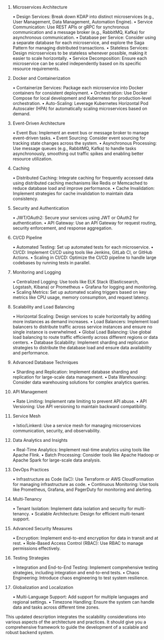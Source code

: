 
1. Microservices Architecture

	•	Design Services: Break down KDAP into distinct microservices (e.g., User Management, Data Management, Automation Engine).
	•	Service Communication: Use REST APIs or gRPC for synchronous communication and a message broker (e.g., RabbitMQ, Kafka) for asynchronous communication.
	•	Database per Service: Consider using a separate database for each microservice, and explore the Saga Pattern for managing distributed transactions.
	•	Stateless Services: Design microservices to be stateless whenever possible, making it easier to scale horizontally.
	•	Service Decomposition: Ensure each microservice can be scaled independently based on its specific resource requirements.

2. Docker and Containerization

	•	Containerize Services: Package each microservice into Docker containers for consistent deployment.
	•	Orchestration: Use Docker Compose for local development and Kubernetes for production-level orchestration.
	•	Auto-Scaling: Leverage Kubernetes Horizontal Pod Autoscaler (HPA) for automatically scaling microservices based on demand.

3. Event-Driven Architecture

	•	Event Bus: Implement an event bus or message broker to manage event-driven tasks.
	•	Event Sourcing: Consider event sourcing for tracking state changes across the system.
	•	Asynchronous Processing: Use message queues (e.g., RabbitMQ, Kafka) to handle tasks asynchronously, smoothing out traffic spikes and enabling better resource utilization.

4. Caching

	•	Distributed Caching: Integrate caching for frequently accessed data using distributed caching mechanisms like Redis or Memcached to reduce database load and improve performance.
	•	Cache Invalidation: Implement strategies for cache invalidation to maintain data consistency.

5. Security and Authentication

	•	JWT/OAuth2: Secure your services using JWT or OAuth2 for authentication.
	•	API Gateway: Use an API Gateway for request routing, security enforcement, and response aggregation.

6. CI/CD Pipeline

	•	Automated Testing: Set up automated tests for each microservice.
	•	CI/CD: Implement CI/CD using tools like Jenkins, GitLab CI, or GitHub Actions.
	•	Scaling in CI/CD: Optimize the CI/CD pipeline to handle large codebases by running tests in parallel.

7. Monitoring and Logging

	•	Centralized Logging: Use tools like ELK Stack (Elasticsearch, Logstash, Kibana) or Prometheus + Grafana for logging and monitoring.
	•	Scaling Metrics: Set up automated scaling triggers based on key metrics like CPU usage, memory consumption, and request latency.

8. Scalability and Load Balancing

	•	Horizontal Scaling: Design services to scale horizontally by adding more instances as demand increases.
	•	Load Balancers: Implement load balancers to distribute traffic across service instances and ensure no single instance is overwhelmed.
	•	Global Load Balancing: Use global load balancing to route traffic efficiently across different regions or data centers.
	•	Database Scalability: Implement sharding and replication strategies to distribute the database load and ensure data availability and performance.

9. Advanced Database Techniques

	•	Sharding and Replication: Implement database sharding and replication for large-scale data management.
	•	Data Warehousing: Consider data warehousing solutions for complex analytics queries.

10. API Management

	•	Rate Limiting: Implement rate limiting to prevent API abuse.
	•	API Versioning: Use API versioning to maintain backward compatibility.

11. Service Mesh

	•	Istio/Linkerd: Use a service mesh for managing microservices communication, security, and observability.

12. Data Analytics and Insights

	•	Real-Time Analytics: Implement real-time analytics using tools like Apache Flink.
	•	Batch Processing: Consider tools like Apache Hadoop or Apache Spark for large-scale data analysis.

13. DevOps Practices

	•	Infrastructure as Code (IaC): Use Terraform or AWS CloudFormation for managing infrastructure as code.
	•	Continuous Monitoring: Use tools like Prometheus, Grafana, and PagerDuty for monitoring and alerting.

14. Multi-Tenancy

	•	Tenant Isolation: Implement data isolation and security for multi-tenancy.
	•	Scalable Architecture: Design for efficient multi-tenant support.

15. Advanced Security Measures

	•	Encryption: Implement end-to-end encryption for data in transit and at rest.
	•	Role-Based Access Control (RBAC): Use RBAC to manage permissions effectively.

16. Testing Strategies

	•	Integration and End-to-End Testing: Implement comprehensive testing strategies, including integration and end-to-end tests.
	•	Chaos Engineering: Introduce chaos engineering to test system resilience.

17. Globalization and Localization

	•	Multi-Language Support: Add support for multiple languages and regional settings.
	•	Timezone Handling: Ensure the system can handle data and tasks across different time zones.

This updated description integrates the scalability considerations into various aspects of the architecture and practices. It should give you a comprehensive framework to guide the development of a scalable and robust backend system.